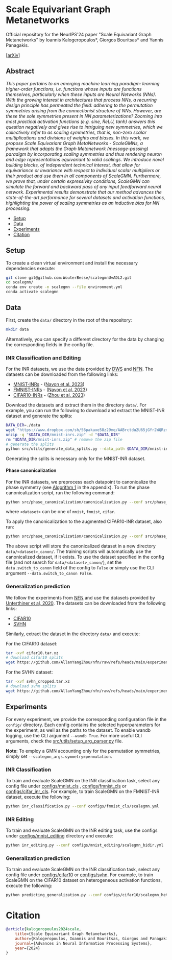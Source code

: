 # Scale Equivariant Graph Metanetworks
Official repository for the NeurIPS'24 paper "Scale Equivariant Graph Metanetworks" 
by Ioannis Kalogeropoulos*, Giorgos Bouritsas* and Yannis Panagakis.

[[arXiv](https://arxiv.org/pdf/2406.10685)]
## Abstract
_This paper pertains to an emerging machine learning paradigm: learning higher-order functions, 
i.e. functions whose inputs are functions themselves, _particularly
when these inputs are Neural Networks (NNs)_. With the growing interest in architectures
that process NNs, a recurring design principle has permeated the field:
adhering to the permutation symmetries arising from the connectionist structure of
NNs. _However, are these the sole symmetries present in NN parameterizations?_
Zooming into most practical activation functions (e.g. sine, ReLU, tanh) answers
this question negatively and gives rise to intriguing new symmetries, which we
collectively refer to as _scaling symmetries_, that is, non-zero scalar multiplications
and divisions of weights and biases. In this work, we propose Scale Equivariant
Graph MetaNetworks - ScaleGMNs, a framework that adapts the Graph Metanetwork (message-passing) paradigm by incorporating scaling symmetries and thus
rendering neuron and edge representations equivariant to valid scalings. We introduce novel building blocks, of independent technical interest, that allow for
equivariance or invariance with respect to individual scalar multipliers or their
product and use them in all components of ScaleGMN. Furthermore, we prove
that, under certain expressivity conditions, ScaleGMN can simulate the forward
and backward pass of any input feedforward neural network. Experimental results
demonstrate that our method advances the state-of-the-art performance for several
datasets and activation functions, highlighting the power of scaling symmetries as
an inductive bias for NN processing._

  * [Setup](#setup)
  * [Data](#data)
  * [Experiments](#experiments)
  * [Citation](#citation)



## Setup

To create a clean virtual environment and install the necessary dependencies execute:
```bash
git clone git@github.com:WouterBesse/scalegmnUvADL2.git
cd scalegmn/
conda env create -n scalegmn --file environment.yml
conda activate scalegmn
```


## Data
First, create the `data/` directory in the root of the repository:
```bash
mkdir data
````
Alternatively, you can specify a different directory for the data by changing
the corresponding fields in the config file.

### INR Classification and Editing
For the INR datasets, we use the data provided by [DWS](https://github.com/AvivNavon/DWSNets) and [NFN](https://github.com/AllanYangZhou/nfn/).
The datasets can be downloaded from the following links: 

- [MNIST-INRs](https://www.dropbox.com/sh/56pakaxe58z29mq/AABtWNkRYroLYe_cE3c90DXVa?dl=0&preview=mnist-inrs.zip) - ([Navon et al. 2023](https://arxiv.org/abs/2301.12780))
- [FMNIST-INRs](https://www.dropbox.com/sh/56pakaxe58z29mq/AABtWNkRYroLYe_cE3c90DXVa?dl=0&preview=fmnist_inrs.zip) - ([Navon et al. 2023](https://arxiv.org/abs/2301.12780))
- [CIFAR10-INRs](https://drive.google.com/file/d/14RUV3eN6-lSOr9XuwyKFQFVcqKl0L2bw/view?usp=drive_link) - ([Zhou et al. 2023](https://arxiv.org/abs/2302.14040))

Download the datasets and extract them in the directory `data/`. For example, you can run the following to download
and extract the MNIST-INR dataset and generate the splits:
```bash
DATA_DIR=./data
wget "https://www.dropbox.com/sh/56pakaxe58z29mq/AABrctdu2U65jGYr2WQRzmMna/mnist-inrs.zip?dl=0" -O "$DATA_DIR/mnist-inrs.zip"
unzip -q "$DATA_DIR/mnist-inrs.zip" -d "$DATA_DIR"
rm "$DATA_DIR/mnist-inrs.zip" # remove the zip file
# generate the splits
python src/utils/generate_data_splits.py --data_path $DATA_DIR/mnist-inrs --save_path $DATA_DIR/mnist-inrs
```

Generating the splits is necessary only for the MNIST-INR dataset.

#### Phase canonicalization
For the INR datasets, we preprocess each datapoint to canonicalize the phase symmetry (see [Algorithm 1](https://arxiv.org/pdf/2406.10685v1#algocf.1) in the appendix).
To run the phase canonicalization script, run the following command:
```bash
python src/phase_canonicalization/canonicalization.py --conf src/phase_canonicalization/<dataset>.yml
```
where `<dataset>` can be one of `mnist`, `fmnist`, `cifar`.

To apply the canonicalization to the augmented CIFAR10-INR dataset, also run:
```bash 
python src/phase_canonicalization/canonicalization.py --conf src/phase_canonicalization/cifar.yml --extra_aug 20
```

The above script will store the canonicalized dataset in a new directory `data/<dataset>_canon/`. The training scripts will automatically use the canonicalized dataset, if it exists.
To use the dataset specified in the config file (and not search for `data/<dataset>_canon/`), set the `data.switch_to_canon` field of the config to `False` or simply use the CLI argument `--data.switch_to_canon False`. 

### Generalization prediction
We follow the experiments from [NFN](https://github.com/AllanYangZhou/nfn/) and use the datasets provided by [Unterthiner et al,
2020](https://github.com/google-research/google-research/tree/master/dnn_predict_accuracy). The datasets can be downloaded from the following links:
- [CIFAR10](https://storage.cloud.google.com/gresearch/smallcnnzoo-dataset/cifar10.tar.xz)
- [SVHN](https://storage.cloud.google.com/gresearch/smallcnnzoo-dataset/svhn_cropped.tar.xz)


Similarly, extract the dataset in the directory `data/` and execute:

For the CIFAR10 dataset:
```bash
tar -xvf cifar10.tar.xz
# download cifar10 splits
wget https://github.com/AllanYangZhou/nfn/raw/refs/heads/main/experiments/predict_gen_data_splits/cifar10_split.csv -O data/cifar10/cifar10_split.csv
```
For the SVHN dataset:
```bash
tar -xvf svhn_cropped.tar.xz
# download svhn splits
wget https://github.com/AllanYangZhou/nfn/raw/refs/heads/main/experiments/predict_gen_data_splits/svhn_split.csv -O data/svhn_cropped/svhn_split.csv
```

 

## Experiments
For every experiment, we provide the corresponding configuration file in the `config/` directory.
Each config contains the selected hyperparameters for the experiment, as well as the paths to the dataset.
To enable wandb logging, use the CLI argument `--wandb True`. For more useful CLI arguments, check the [src/utils/setup_arg_parser.py](src/utils/setup_arg_parser.py) file.

**Note:** To employ a GMN accounting only for the permutation symmetries, simply set 
`--scalegmn_args.symmetry=permutation`.

### INR Classification
To train and evaluate ScaleGMN on the INR classification task, 
select any config file under [configs/mnist_cls](configs/mnist_cls)
, [configs/fmnist_cls](configs/fmnist_cls) or 
[configs/cifar_inr_cls](configs/cifar_inr_cls). For example, to 
train ScaleGMN on the FMNIST-INR dataset, execute the following:
```bash
python inr_classification.py --conf configs/fmnist_cls/scalegmn.yml
```

### INR Editing
To train and evaluate ScaleGMN on the INR editing task, use the configs under
[configs/mnist_editing](configs/mnist_editing) directory and execute:

```bash
python inr_editing.py --conf configs/mnist_editing/scalegmn_bidir.yml
```

### Generalization prediction
To train and evaluate ScaleGMN on the INR classification task, 
select any config file under [configs/cifar10](configs/cifar10)
or [configs/svhn](configs/svhn). For example, to 
train ScaleGMN on the CIFAR10 dataset on heterogeneous activation functions,
execute the following:

```bash
python predicting_generalization.py --conf configs/cifar10/scalegmn_hetero.yml
```

# Citation

```bib
@article{kalogeropoulos2024scale,
    title={Scale Equivariant Graph Metanetworks},
    author={Kalogeropoulos, Ioannis and Bouritsas, Giorgos and Panagakis, Yannis},
    journal={Advances in Neural Information Processing Systems},
    year={2024}
}
```
